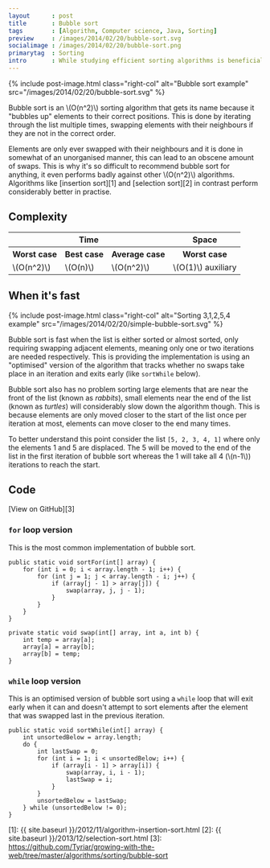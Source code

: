 ```yaml
---
layout      : post
title       : Bubble sort
tags        : [Algorithm, Computer science, Java, Sorting]
preview     : /images/2014/02/20/bubble-sort.svg
socialimage : /images/2014/02/20/bubble-sort.png
primarytag  : Sorting
intro       : While studying efficient sorting algorithms is beneficial, studying slow ones, at least initially is as well since it teaches us why they're bad. Bubble sort is one of those bad sorting algorithms. I recall as a young programmer, around 11 years old before I had any formal training, bubble sort is how I intuitively sorted a list.
---
```


{% include post-image.html class="right-col" alt="Bubble sort example" src="/images/2014/02/20/bubble-sort.svg" %}

Bubble sort is an \\(O(n^2)\\) sorting algorithm that gets its name because it "bubbles up" elements to their correct positions. This is done by iterating through the list multiple times, swapping elements with their neighbours if they are not in the correct order.

Elements are only ever swapped with their neighbours and it is done in somewhat of an unorganised manner, this can lead to an obscene amount of swaps. This is why it's so difficult to recommend bubble sort for anything, it even performs badly against other \\(O(n^2)\\) algorithms. Algorithms like [insertion sort][1] and [selection sort][2] in contrast perform considerably better in practise.

<div class="clear"><!----></div>



## Complexity

<table>
<tbody>
<tr>
<th colspan="3">Time</th>
<th>Space</th>
</tr>
<tr>
<th>Worst case</th>
<th>Best case</th>
<th>Average case</th>
<th>Worst case</th>
</tr>
<tr>
<td>\(O(n^2)\)</td>
<td>\(O(n)\)</td>
<td>\(O(n^2)\)</td>
<td>\(O(1)\) auxiliary</td>
</tr>
</tbody>
</table>



## When it's fast

{% include post-image.html class="right-col" alt="Sorting 3,1,2,5,4 example" src="/images/2014/02/20/simple-bubble-sort.svg" %}

Bubble sort is fast when the list is either sorted or almost sorted, only requiring swapping adjacent elements, meaning only one or two iterations are needed respectively. This is providing the implementation is using an "optimised" version of the algorithm that tracks whether no swaps take place in an iteration and exits early (like `sortWhile` below).

Bubble sort also has no problem sorting large elements that are near the front of the list (known as *rabbits*), small elements near the end of the list (known as *turtles*) will considerably slow down the algorithm though. This is because elements are only moved closer to the start of the list once per iteration at most, elements can move closer to the end many times.

To better understand this point consider the list `[5, 2, 3, 4, 1]` where only the elements 1 and 5 are displaced. The 5 will be moved to the end of the list in the first iteration of bubble sort whereas the 1 will take all 4 (\\(n-1\\)) iterations to reach the start.

<div class="clear"><!----></div>



## Code

[View on GitHub][3]

### `for` loop version

This is the most common implementation of bubble sort.

<!--prettify lang=java-->
    public static void sortFor(int[] array) {
        for (int i = 0; i < array.length - 1; i++) {
            for (int j = 1; j < array.length - i; j++) {
                if (array[j - 1] > array[j]) {
                    swap(array, j, j - 1);
                }
            }
        }
    }

<!--prettify lang=java-->
    private static void swap(int[] array, int a, int b) {
        int temp = array[a];
        array[a] = array[b];
        array[b] = temp;
    }

### `while` loop version

This is an optimised version of bubble sort using a `while` loop that will exit early when it can and doesn't attempt to sort elements after the element that was swapped last in the previous iteration.

<!--prettify lang=java-->
    public static void sortWhile(int[] array) {
        int unsortedBelow = array.length;
        do {
            int lastSwap = 0;
            for (int i = 1; i < unsortedBelow; i++) {
                if (array[i - 1] > array[i]) {
                    swap(array, i, i - 1);
                    lastSwap = i;
                }
            }
            unsortedBelow = lastSwap;
        } while (unsortedBelow != 0);
    }



[1]: {{ site.baseurl }}/2012/11/algorithm-insertion-sort.html
[2]: {{ site.baseurl }}/2013/12/selection-sort.html
[3]: https://github.com/Tyriar/growing-with-the-web/tree/master/algorithms/sorting/bubble-sort
